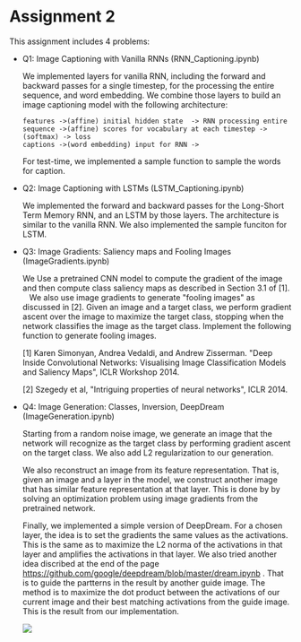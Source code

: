 # Assignment 2

This assignment includes 4 problems:

- Q1: Image Captioning with Vanilla RNNs (RNN_Captioning.ipynb)

  We implemented layers for vanilla RNN, including the forward and backward passes for a single timestep, for the processing the 
  entire sequence, and word embedding. We combine those layers to build an image captioning model with the following architecture:
  ```
  features ->(affine) initial hidden state  -> RNN processing entire sequence ->(affine) scores for vocabulary at each timestep ->(softmax) -> loss 
  captions ->(word embedding) input for RNN ->
  ```
  For test-time, we implemented a sample function to sample the words for caption.
  
- Q2: Image Captioning with LSTMs (LSTM_Captioning.ipynb)

  We implemented the forward and backward passes for the Long-Short Term Memory RNN, and an LSTM by those layers. The architecture
  is similar to the vanilla RNN. We also implemented the sample funciton for LSTM.

- Q3: Image Gradients: Saliency maps and Fooling Images (ImageGradients.ipynb)

  We Use a pretrained CNN model to compute the gradient of the image and then compute class saliency maps as described in
  Section 3.1 of [1].
  
  We also use image gradients to generate "fooling images" as discussed in [2]. Given an image and a target class, 
  we perform gradient ascent over the image to maximize the target class, stopping when the network classifies 
  the image as the target class. Implement the following function to generate fooling images.
  
  [1] Karen Simonyan, Andrea Vedaldi, and Andrew Zisserman. "Deep Inside Convolutional Networks: Visualising Image
  Classification Models and Saliency Maps", ICLR Workshop 2014.
  
  [2] Szegedy et al, "Intriguing properties of neural networks", ICLR 2014.
  
- Q4: Image Generation: Classes, Inversion, DeepDream (ImageGeneration.ipynb)

  Starting from a random noise image, we generate an image that the network will recognize as the target class by 
  performing gradient ascent on the target class. We also add L2 regularization to our generation. 
  
  We also reconstruct an image from its feature representation. That is, given an image and a layer in the model, we construct 
  another image that has similar feature representation at that layer. This is done by by solving an optimization problem 
  using image gradients from the pretrained network. 

  Finally, we implemented a simple version of DeepDream. For a chosen layer, the idea is to set the gradients the same values
  as the activations. This is the same as to maximize the L2 norma of the activations in that layer and amplifies the
  activations in that layer. 
  We also tried another idea discribed at the end of the page https://github.com/google/deepdream/blob/master/dream.ipynb .
  That is to guide the partterns in the result by another guide image. The method is to maximize the dot product between the 
  activations of our current image and their best matching activations from the guide image. This is the result from our 
  implementation.
  
  ![](https://github.com/zbgzbg2007/Machine-Learning/blob/master/CS231n/assignment3/dream-sky.png)
